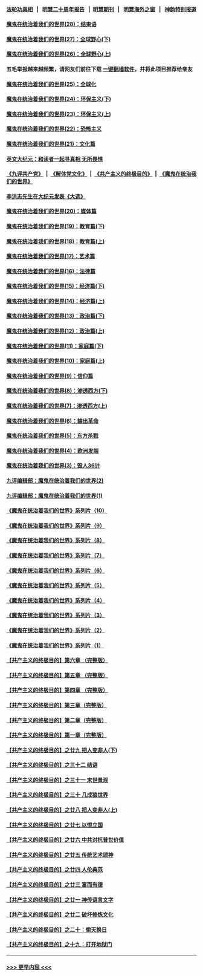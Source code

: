 #### [法轮功真相](https://github.com/gfw-breaker/truth/blob/master/README.md?t=0) &nbsp;&nbsp;|&nbsp;&nbsp; [明慧二十周年报告](https://github.com/gfw-breaker/mh-reports/blob/master/README.md?t=0) &nbsp;&nbsp;|&nbsp;&nbsp;[明慧期刊](https://github.com/gfw-breaker/mh-qikan) &nbsp;&nbsp;|&nbsp;&nbsp; [明慧海外之窗](https://github.com/gfw-breaker/mh-news/blob/master/README.md?t=0) &nbsp;&nbsp;|&nbsp;&nbsp; [神韵特别报道](https://github.com/gfw-breaker/mh-news/blob/master/shenyun.md?t=0)
#### [魔鬼在统治着我们的世界(28)：结束语](../pages/nsc422/n10936246.md?t=07170701) 
#### [魔鬼在统治着我们的世界(27)：全球野心(下)](../pages/nsc422/n10928319.md?t=07170701) 
#### [魔鬼在统治着我们的世界(26)：全球野心(上)](../pages/nsc422/n10900318.md?t=07170701) 
#### 五毛举报越来越频繁，请网友们前往下载 [一键翻墙软件](https://github.com/gfw-breaker/ssr-accounts)，并将此项目推荐给亲友
#### [魔鬼在统治着我们的世界(25)：全球化](../pages/nsc422/n10788205.md?t=07170701) 
#### [魔鬼在统治着我们的世界(24)：环保主义(下)](../pages/nsc422/n10695307.md?t=07170701) 
#### [魔鬼在统治着我们的世界(23)：环保主义(上)](../pages/nsc422/n10688613.md?t=07170701) 
#### [魔鬼在统治着我们的世界(22)：恐怖主义](../pages/nsc422/n10614727.md?t=07170701) 
#### [魔鬼在统治着我们的世界(21)：文化篇](../pages/nsc422/n10597706.md?t=07170701) 
#### [英文大纪元：和读者一起寻真相 无所畏惧](../pages/nsc422/n12542027.md?t=07170701) 
#### [《九评共产党》](https://github.com/begood0513/9ping.md/blob/master/README.md) &nbsp;|&nbsp; [《解体党文化》](../../../../jtdwh.md/blob/master/README.md)  &nbsp;|&nbsp; [《共产主义的终极目的》](../../../../gczydzjmd.md/blob/master/README.md) &nbsp;|&nbsp; [《魔鬼在统治我们的世界》](../../../../mgztzwmdsj.md/blob/master/README.md) 
#### [李洪志先生在大纪元发表《大选》](../pages/nsc422/n12534746.md?t=07170701) 
#### [魔鬼在统治着我们的世界(20)：媒体篇](../pages/nsc422/n10586579.md?t=07170701) 
#### [魔鬼在统治着我们的世界(19)：教育篇(下)](../pages/nsc422/n10564808.md?t=07170701) 
#### [魔鬼在统治着我们的世界(18)：教育篇(上)](../pages/nsc422/n10526970.md?t=07170701) 
#### [魔鬼在统治着我们的世界(17)：艺术篇](../pages/nsc422/n10499093.md?t=07170701) 
#### [魔鬼在统治着我们的世界(16)：法律篇](../pages/nsc422/n10485969.md?t=07170701) 
#### [魔鬼在统治着我们的世界(15)：经济篇(下)](../pages/nsc422/n10469975.md?t=07170701) 
#### [魔鬼在统治着我们的世界(14)：经济篇(上)](../pages/nsc422/n10457370.md?t=07170701) 
#### [魔鬼在统治着我们的世界(13)：政治篇(下)](../pages/nsc422/n10448270.md?t=07170701) 
#### [魔鬼在统治着我们的世界(12)：政治篇(上)](../pages/nsc422/n10444576.md?t=07170701) 
#### [魔鬼在统治着我们的世界(11)：家庭篇(下)](../pages/nsc422/n10440961.md?t=07170701) 
#### [魔鬼在统治着我们的世界(10)：家庭篇(上)](../pages/nsc422/n10435448.md?t=07170701) 
#### [魔鬼在统治着我们的世界(9)：信仰篇](../pages/nsc422/n10432159.md?t=07170701) 
#### [魔鬼在统治着我们的世界(8)：渗透西方(下)](../pages/nsc422/n10429603.md?t=07170701) 
#### [魔鬼在统治着我们的世界(7)：渗透西方(上)](../pages/nsc422/n10426013.md?t=07170701) 
#### [魔鬼在统治着我们的世界(6)：输出革命](../pages/nsc422/n10421536.md?t=07170701) 
#### [魔鬼在统治着我们的世界(5)：东方杀戮](../pages/nsc422/n10417707.md?t=07170701) 
#### [魔鬼在统治着我们的世界(4)：欧洲发端](../pages/nsc422/n10414890.md?t=07170701) 
#### [魔鬼在统治着我们的世界(3)：毁人36计](../pages/nsc422/n10411583.md?t=07170701) 
#### [九评编辑部：魔鬼在统治着我们的世界(2)](../pages/nsc422/n10410036.md?t=07170701) 
#### [九评编辑部：魔鬼在统治着我们的世界(1)](../pages/nsc422/n10406825.md?t=07170701) 
#### [《魔鬼在统治着我们的世界》系列片（10）](../pages/nsc422/n12292670.md?t=07170701) 
#### [《魔鬼在统治着我们的世界》系列片（9）](../pages/nsc422/n12290859.md?t=07170701) 
#### [《魔鬼在统治着我们的世界》系列片（8）](../pages/nsc422/n12287445.md?t=07170701) 
#### [《魔鬼在统治着我们的世界》系列片（7）](../pages/nsc422/n12283425.md?t=07170701) 
#### [《魔鬼在统治着我们的世界》系列片（6）](../pages/nsc422/n12282314.md?t=07170701) 
#### [《魔鬼在统治着我们的世界》系列片（5）](../pages/nsc422/n12281419.md?t=07170701) 
#### [《魔鬼在统治着我们的世界》系列片（4）](../pages/nsc422/n12274024.md?t=07170701) 
#### [《魔鬼在统治着我们的世界》系列片（3）](../pages/nsc422/n12271322.md?t=07170701) 
#### [《魔鬼在统治着我们的世界》系列片（2）](../pages/nsc422/n12269049.md?t=07170701) 
#### [《魔鬼在统治着我们的世界》系列片（1）](../pages/nsc422/n12267575.md?t=07170701) 
#### [【共产主义的终极目的】第六章 （完整版）](../pages/nsc422/n11428913.md?t=07170701) 
#### [【共产主义的终极目的】第五章 （完整版）](../pages/nsc422/n11428912.md?t=07170701) 
#### [【共产主义的终极目的】第四章 （完整版）](../pages/nsc422/n11428907.md?t=07170701) 
#### [【共产主义的终极目的】第三章（完整版）](../pages/nsc422/n11428848.md?t=07170701) 
#### [【共产主义的终极目的】第二章（完整版）](../pages/nsc422/n11428831.md?t=07170701) 
#### [【共产主义的终极目的】第一章（完整版）](../pages/nsc422/n11417651.md?t=07170701) 
#### [【共产主义的终极目的】之廿九 把人变非人(下)](../pages/nsc422/n11344140.md?t=07170701) 
#### [【共产主义的终极目的】之三十二 结语](../pages/nsc422/n11360535.md?t=07170701) 
#### [【共产主义的终极目的】之三十一 末世景观](../pages/nsc422/n11351129.md?t=07170701) 
#### [【共产主义的终极目的】之三十 几成狼世界](../pages/nsc422/n11348280.md?t=07170701) 
#### [【共产主义的终极目的】之廿八 把人变非人(上)](../pages/nsc422/n11340492.md?t=07170701) 
#### [【共产主义的终极目的】之廿七 以恨立国](../pages/nsc422/n11336944.md?t=07170701) 
#### [【共产主义的终极目的】之廿六 中共对抗普世价值](../pages/nsc422/n11324785.md?t=07170701) 
#### [【共产主义的终极目的】之廿五 传统艺术颂神](../pages/nsc422/n11296396.md?t=07170701) 
#### [【共产主义的终极目的】之廿四 人伦典范](../pages/nsc422/n11296397.md?t=07170701) 
#### [【共产主义的终极目的】之廿三 富而有德](../pages/nsc422/n11283598.md?t=07170701) 
#### [【共产主义的终极目的】之廿一 神传语言文字](../pages/nsc422/n11263265.md?t=07170701) 
#### [【共产主义的终极目的】之廿二 破坏修炼文化](../pages/nsc422/n11245728.md?t=07170701) 
#### [【共产主义的终极目的】之二十：偷天换日](../pages/nsc422/n11238846.md?t=07170701) 
#### [【共产主义的终极目的】之十九：打开地狱门](../pages/nsc422/n11206376.md?t=07170701) 

----
#### [ >>> 更早内容 <<< ](../indexes/nsc422-earlier.md)
